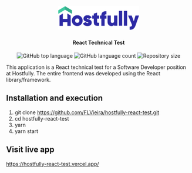 <h1 align="center">
<img src="logo.svg" width="220"/>

<br />

</h1>

<h4 align = "center">
  React Technical Test
</h4>

<p align="center">
  <img alt="GitHub top language" src="https://img.shields.io/github/languages/top/FLVieira/hostfully-react-test">
  
  <img alt="GitHub language count" src="https://img.shields.io/github/languages/count/FLVieira/hostfully-react-test">
  
  <img alt="Repository size" src="https://img.shields.io/github/repo-size/FLVieira/hostfully-react-test">

</p>

This application is a React technical test for a Software Developer position at Hostfully. The entire frontend was developed using the React library/framework.

## Installation and execution

1. git clone https://github.com/FLVieira/hostfully-react-test.git
2. cd hostfully-react-test
3. yarn
4. yarn start

## Visit live app

https://hostfully-react-test.vercel.app/